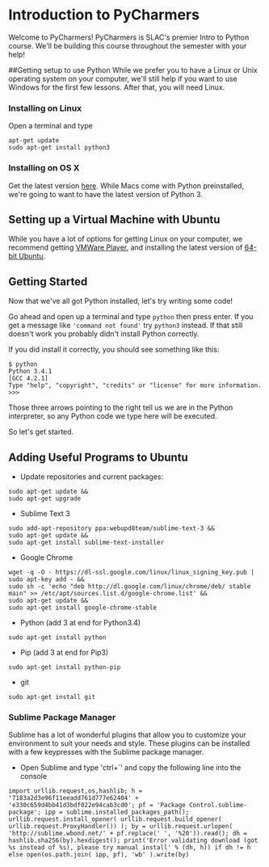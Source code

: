 Introduction to PyCharmers
============

Welcome to PyCharmers! PyCharmers is SLAC's premier Intro to Python course. We'll be building this course throughout the semester with your help!

##Getting setup to use Python
While we prefer you to have a Linux or Unix operating system on your computer, we'll still help if you want to use Windows for the first few lessons. After that, you will need Linux.

### Installing on Linux
Open a terminal and type

```
apt-get update
sudo apt-get install python3
```

### Installing on OS X
Get the latest version [here](https://www.python.org/downloads/). While Macs come with Python preinstalled, we're going to want to have the latest version of Python 3.


## Setting up a Virtual Machine with Ubuntu
While you have a lot of options for getting Linux on your computer, we recommend getting [VMWare Player](https://my.vmware.com/web/vmware/free#desktop_end_user_computing/vmware_player/6_0), and installing the latest version of [64-bit Ubuntu](http://www.ubuntu.com/download/desktop).


## Getting Started
Now that we've all got Python installed, let's try writing some code!

Go ahead and open up a terminal and type `python` then press enter. If you get a message like `'command not found'` try `python3` instead. If that still doesn't work you probably didn't install Python correctly.

If you did install it correctly, you should see something like this:

```
$ python
Python 3.4.1
[GCC 4.2.1]
Type "help", "copyright", "credits" or "license" for more information.
>>>
```

Those three arrows pointing to the right tell us we are in the Python interpreter, so any Python code we type here will be executed.

So let's get started.

## Adding Useful Programs to Ubuntu
* Update repositories and current packages:
```
sudo apt-get update &&
sudo apt-get upgrade
```
* Sublime Text 3
```
sudo add-apt-repository ppa:webupd8team/sublime-text-3 &&
sudo apt-get update &&
sudo apt-get install sublime-text-installer
```
* Google Chrome 
```
wget -q -O - https://dl-ssl.google.com/linux/linux_signing_key.pub | sudo apt-key add - &&
sudo sh -c 'echo "deb http://dl.google.com/linux/chrome/deb/ stable main" >> /etc/apt/sources.list.d/google-chrome.list' &&
sudo apt-get update &&
sudo apt-get install google-chrome-stable
```
* Python (add 3 at end for Python3.4) 
```
sudo apt-get install python
```
* Pip (add 3 at end for Pip3)
```
sudo apt-get install python-pip
``` 
* git
```
sudo apt-get install git
```

### Sublime Package Manager
Sublime has a lot of wonderful plugins that allow you to customize your environment to suit your needs and style. These plugins can be installed with a few keypresses with the Sublime package manager.
* Open Sublime and type 'ctrl+\`' and copy the following line into the console
```
import urllib.request,os,hashlib; h = '7183a2d3e96f11eeadd761d777e62404' + 'e330c659d4bb41d3bdf022e94cab3cd0'; pf = 'Package Control.sublime-package'; ipp = sublime.installed_packages_path(); urllib.request.install_opener( urllib.request.build_opener( urllib.request.ProxyHandler()) ); by = urllib.request.urlopen( 'http://sublime.wbond.net/' + pf.replace(' ', '%20')).read(); dh = hashlib.sha256(by).hexdigest(); print('Error validating download (got %s instead of %s), please try manual install' % (dh, h)) if dh != h else open(os.path.join( ipp, pf), 'wb' ).write(by)
```



